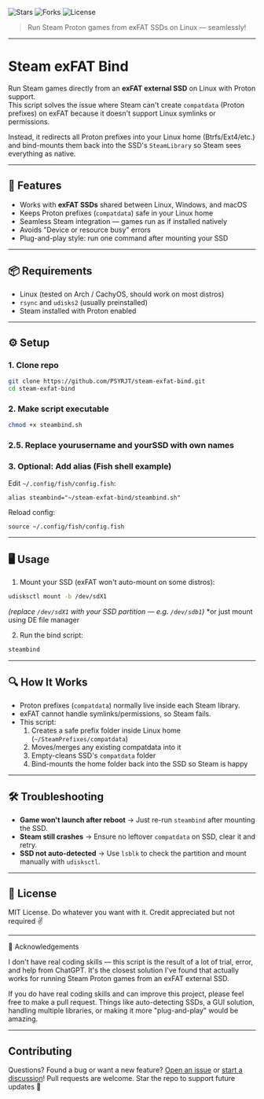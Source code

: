 ![Stars](https://img.shields.io/github/stars/PSYRJT/steambind-exfat?style=social)
![Forks](https://img.shields.io/github/forks/PSYRJT/steambind-exfat)
![License](https://img.shields.io/github/license/PSYRJT/steambind-exfat)

> Run Steam Proton games from exFAT SSDs on Linux — seamlessly!

---

# Steam exFAT Bind
Run Steam games directly from an **exFAT external SSD** on Linux with Proton support.  
This script solves the issue where Steam can't create `compatdata` (Proton prefixes) on exFAT because it doesn't support Linux symlinks or permissions.

Instead, it redirects all Proton prefixes into your Linux home (Btrfs/Ext4/etc.) and bind-mounts them back into the SSD's `SteamLibrary` so Steam sees everything as native.

---

## 🚀 Features
- Works with **exFAT SSDs** shared between Linux, Windows, and macOS  
- Keeps Proton prefixes (`compatdata`) safe in your Linux home  
- Seamless Steam integration — games run as if installed natively  
- Avoids "Device or resource busy" errors  
- Plug-and-play style: run one command after mounting your SSD  

---

## 📦 Requirements
- Linux (tested on Arch / CachyOS, should work on most distros)  
- `rsync` and `udisks2` (usually preinstalled)  
- Steam installed with Proton enabled  

---

## ⚙️ Setup
### 1. Clone repo
```bash
git clone https://github.com/PSYRJT/steam-exfat-bind.git
cd steam-exfat-bind
````
### 2. Make script executable
```bash
chmod +x steambind.sh
```
### 2.5. Replace yourusername and yourSSD with own names

### 3. Optional: Add alias (Fish shell example)
Edit `~/.config/fish/config.fish`:
```fish
alias steambind="~/steam-exfat-bind/steambind.sh"
```
Reload config:
```fish
source ~/.config/fish/config.fish
```

---

## 🖥️ Usage
1. Mount your SSD (exFAT won't auto-mount on some distros):
```bash
udisksctl mount -b /dev/sdX1
```
*(replace `/dev/sdX1` with your SSD partition — e.g. `/dev/sdb1`)*
*or just mount using DE file manager

2. Run the bind script:
```bash
steambind
```

---

## 🔍 How It Works
* Proton prefixes (`compatdata`) normally live inside each Steam library.
* exFAT cannot handle symlinks/permissions, so Steam fails.
* This script:
  1. Creates a safe prefix folder inside Linux home (`~/SteamPrefixes/compatdata`)
  2. Moves/merges any existing compatdata into it
  3. Empty-cleans SSD's `compatdata` folder
  4. Bind-mounts the home folder back into the SSD so Steam is happy

---

## 🛠️ Troubleshooting
* **Game won't launch after reboot** → Just re-run `steambind` after mounting the SSD.
* **Steam still crashes** → Ensure no leftover `compatdata` on SSD, clear it and retry.
* **SSD not auto-detected** → Use `lsblk` to check the partition and mount manually with `udisksctl`.

---

## 📜 License
MIT License. Do whatever you want with it.
Credit appreciated but not required ✌️

---

🙏 Acknowledgements

I don't have real coding skills — this script is the result of a lot of trial, error, and help from ChatGPT.
It's the closest solution I've found that actually works for running Steam Proton games from an exFAT external SSD.

If you do have real coding skills and can improve this project, please feel free to make a pull request.
Things like auto-detecting SSDs, a GUI solution, handling multiple libraries, or making it more "plug-and-play" would be amazing.

---

## Contributing
Questions? Found a bug or want a new feature? [Open an issue](https://github.com/PSYRJT/steambind-exfat/issues) or [start a discussion](https://github.com/PSYRJT/steambind-exfat/discussions)! Pull requests are welcome. Star the repo to support future updates 🚀
